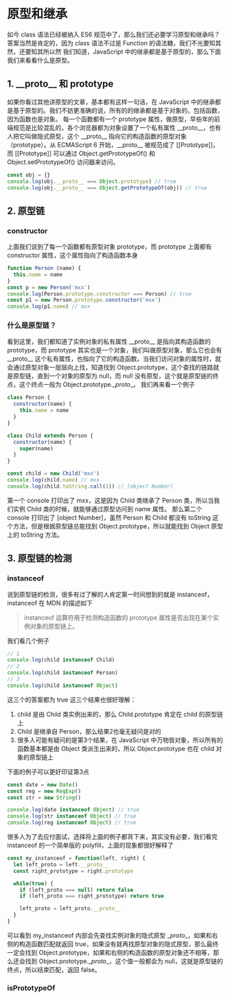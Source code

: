 # 原型和继承

如今 class 语法已经被纳入 ES6 规范中了，那么我们还必要学习原型和继承吗？
答案当然是肯定的，因为 class 语法不过是 Function 的语法糖，我们不光要知其然，还要知其所以然
我们知道，JavaScript 中的继承都是基于原型的，那么下面我们来看看什么是原型。

## 1. \_\_proto\_\_ 和 prototype

如果你看过其他讲原型的文章，基本都有这样一句话，在 JavaScript 中的继承都是基于原型的。我们不妨更准确的说，所有的的继承都是基于对象的，包括函数，因为函数也是对象。
每一个函数都有一个 prototype 属性，做原型，早些年的前端规范是比较混乱的，各个浏览器都为对象设置了一个私有属性 \_\_proto\_\_，也有人把它叫做隐式原型，这个 \_\_proto\_\_ 指向它的构造函数的原型对象（prototype）。从 ECMAScript 6 开始，\_\_proto\_\_ 被规范成了 \[[Prototype]]，而 [[Prototype]] 可以通过 Object.getPrototypeOf() 和 Object.setPrototypeOf() 访问器来访问。

```js
const obj = {}
console.log(obj.__proto__ === Object.prototype) // true
console.log(obj.__proto__ === Object.getPrototypeOf(obj)) // true
```

## 2. 原型链

### constructor

上面我们说到了每一个函数都有原型对象 prototype，而 prototype 上面都有 constructor 属性，这个属性指向了构造函数本身

```js
function Person (name) {
  this.name = name
}
const p = new Person('mxx')
console.log(Person.prototype.constructor === Person) // true
const p1 = new Person.prototype.constructor('mxx')
console.log(p1.name) // mxx
```

### 什么是原型链？

看到这里，我们都知道了实例对象的私有属性 \_\_proto\_\_ 是指向其构造函数的 prototype，而 prototype 其实也是一个对象，我们叫做原型对象，那么它也会有 \_\_proto\_\_ 这个私有属性，也指向了它的构造函数。当我们访问对象的属性时，就会通过原型对象一层层向上找，知道找到 Object.prototype，这个查找的链路就是原型链，直到一个对象的原型为 null，而 null 没有原型，这个就是原型链的终点，这个终点一般为 Object.prototype.\__proto__。
我们再来看一个例子

```js
class Person {
  constructor(name) {
    this.name = name
  }
}

class Child extends Person {
  constructor(name) {
    super(name)
  }
}

const child = new Child('mxx')
console.log(child.name) // mxx
console.log(child.toString.call(1)) // [object Number]
```

第一个 console 打印出了 mxx，这是因为 Child 类继承了 Person 类，所以当我们实例 Child 类的时候，就能够通过原型访问到 name 属性。
那么第二个 console 打印出了 [object Number]，虽然 Person 和 Child 都没有 toString 这个方法，但是根据原型链总能找到 Object.prototype，所以就能找到 Object 原型上的 toString 方法。

## 3. 原型链的检测

### instanceof

说到原型链的检测，很多有过了解的人肯定第一时间想到的就是 instanceof，instanceof 在 MDN 的描述如下
> instanceof 运算符用于检测构造函数的 prototype 属性是否出现在某个实例对象的原型链上。

我们看几个例子

```js
// 1
console.log(child instanceof Child)
// 2
console.log(child instanceof Person)
// 3
console.log(child instanceof Object)
```

这三个的答案都为 true
这三个结果也很好理解：
1. child 是由 Child 类实例出来的，那么 Child.prototype 肯定在 child 的原型链上
2. Child 是继承自 Person，那么结果2也毫无疑问是对的
3. 很多人可能有疑问的是第3个结果，在 JavaScript 中万物皆对象，所以所有的函数基本都是由 Object 类派生出来的，所以 Object.prototype 也在 child 对象的原型链上

下面的例子可以更好印证第3点

```js
const date = new Date()
const reg = new RegExp()
const str = new String()

console.log(date instanceof Object) // true
console.log(str instanceof Object) // true
console.log(reg instanceof Object) // true
```

很多人为了去应付面试，选择将上面的例子都背下来，其实没有必要，我们看完 instanceof 的一个简单版的 polyfill，上面的现象都很好解释了

```js
const my_instanceof = function(left, right) {
  let left_proto = left.__proto__
  const right_prototype = right.prototype

  while(true) {
    if (left_proto === null) return false
    if (left_proto === right_prototype) return true

    left_proto = left_proto.__proto__
  }
}
```

可以看到 my_instanceof 内部会先查找实例对象的隐式原型 \__proto__，如果和右侧的构造函数匹配就返回 true，如果没有就再找原型对象的隐式原型，那么最终一定会找到 Object.prototype，如果和右侧的构造函数的原型对象还不相等，那么还会找到 Object.prototype.\__proto__，这个值一般都会为 null，这就是原型链的终点，所以结束匹配，返回 false。

### isPrototypeOf



